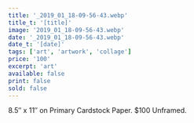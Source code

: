 ```yaml
---
title: '_2019_01_18-09-56-43.webp'
title_t: '[title]'
image: '2019_01_18-09-56-43.webp'
date: '_2019_01_18-09-56-43.webp'
date_t: '[date]'
tags: ['art', 'artwork', 'collage']
price: '100'
excerpt: 'art'
available: false
print: false
sold: false
---
```



8.5″ x 11″ on Primary Cardstock Paper.
$100 Unframed.
